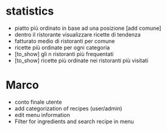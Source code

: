# statistics

- piatto più ordinato in base ad una posizione [add comune]
- dentro il ristorante visualizzare ricette di tendenza
- fatturato medio di ristoranti per comune
- ricette più ordinate per ogni categoria
- [to_show] gli n ristoranti più frequentati
- [to_show] ricette più ordinate nei ristoranti più visitati

# Marco

- conto finale utente
- add categorization of recipes (user/admin)
- edit menu information
- Filter for ingredients and search recipe in menu

